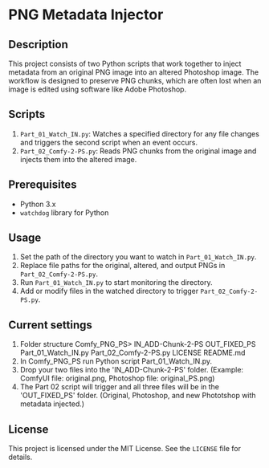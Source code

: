 
# PNG Metadata Injector

## Description
This project consists of two Python scripts that work together to inject metadata from an original PNG image into an altered Photoshop image. The workflow is designed to preserve PNG chunks, which are often lost when an image is edited using software like Adobe Photoshop.

## Scripts
1. `Part_01_Watch_IN.py`: Watches a specified directory for any file changes and triggers the second script when an event occurs.
2. `Part_02_Comfy-2-PS.py`: Reads PNG chunks from the original image and injects them into the altered image.

## Prerequisites
- Python 3.x
- `watchdog` library for Python

## Usage
1. Set the path of the directory you want to watch in `Part_01_Watch_IN.py`.
2. Replace file paths for the original, altered, and output PNGs in `Part_02_Comfy-2-PS.py`.
3. Run `Part_01_Watch_IN.py` to start monitoring the directory.
4. Add or modify files in the watched directory to trigger `Part_02_Comfy-2-PS.py`.

## Current settings
1. Folder structure
Comfy_PNG_PS>
            IN_ADD-Chunk-2-PS
            OUT_FIXED_PS
            Part_01_Watch_IN.py
            Part_02_Comfy-2-PS.py
            LICENSE
            README.md
2. In Comfy_PNG_PS run Python script Part_01_Watch_IN.py.
3. Drop your two files into the 'IN_ADD-Chunk-2-PS' folder. (Example: ComfyUI file: original.png, Photoshop file: original_PS.png)
4. The Part 02 script will trigger and all three files will be in the 'OUT_FIXED_PS' folder. (Original, Photoshop, and new Phototshop with metadata injected.)

## License
This project is licensed under the MIT License. See the `LICENSE` file for details.
